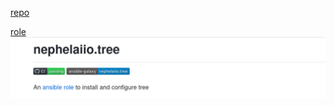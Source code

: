 [repo](https://github.com/augenzu/ansible-tasks/tree/develop)  

[role](https://galaxy.ansible.com/nephelaiio/tree)  
![](screens/tree-role-readme.png)  
